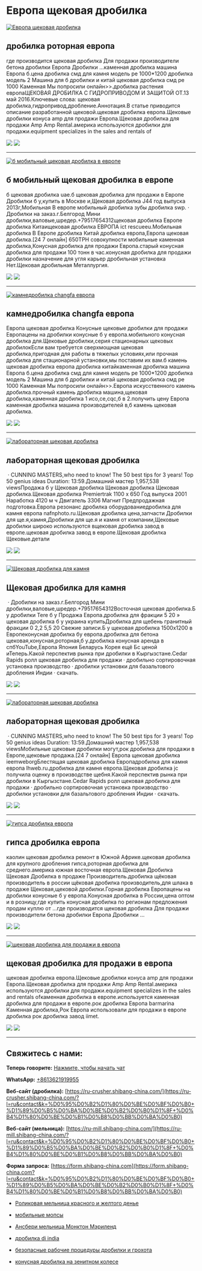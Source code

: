 # Европа щековая дробилка

<a href="https://swt.shibang-china.com/?l=ru&img&k=%D0%95%D0%B2%D1%80%D0%BE%D0%BF%D0%B0+%D1%89%D0%B5%D0%BA%D0%BE%D0%B2%D0%B0%D1%8F+%D0%B4%D1%80%D0%BE%D0%B1%D0%B8%D0%BB%D0%BA%D0%B0" target="_blank">![Европа щековая дробилка](http://static.shibang-china.com/all-800x300/1187.jpg)</a>

## дробилка роторная европа
где производится щековая дробилка Для продажи производители бетона дробилки Европа Дробилки …каменная дробилка машина Европа б.цена дробилка смд для камня модель pe 1000*1200 дробилка модель 2 Машина для б дробилки и китай щековая дробилка смд pe 1000 Каменная Мы попросили онлайн&gt;&gt;.дробилка растения европаЩЕКОВАЯ ДРОБИЛКА С ГИДРОПРИВОДОМ И ЗАЩИТОЙ ОТ.13 май 2016.Ключевые слова: щековая дробилка,гидропривод,дробление.Аннотация.В статье приводится описание разработанной щековой.щековая дробилка европа.Щековые дробилки конуса amp для продажи Европа.Щековая дробилка для продажи Amp Amp Rental.америка используются дробилки для продажи.equipment specializes in the sales and rentals of


<a href="https://whatsapp.shibangsoft.com/WhatsApp.php" target="_blank" title="WhatsApp">![](http://static.shibang-china.com/icon/whatsapp.png)</a> <a href="https://swt.shibang-china.com/?l=ru&icon&k=%D0%95%D0%B2%D1%80%D0%BE%D0%BF%D0%B0+%D1%89%D0%B5%D0%BA%D0%BE%D0%B2%D0%B0%D1%8F+%D0%B4%D1%80%D0%BE%D0%B1%D0%B8%D0%BB%D0%BA%D0%B0" target="_blank">![](http://static.shibang-china.com/icon/chat-ru.png)</a>

---

<a href="https://swt.shibang-china.com/?l=ru&img&k=%D0%95%D0%B2%D1%80%D0%BE%D0%BF%D0%B0+%D1%89%D0%B5%D0%BA%D0%BE%D0%B2%D0%B0%D1%8F+%D0%B4%D1%80%D0%BE%D0%B1%D0%B8%D0%BB%D0%BA%D0%B0" target="_blank">![б мобильный щековая дробилка в европе](http://static.shibang-china.com/all-800x300/1235.jpg)</a>

## б мобильный щековая дробилка в европе
б щековая дробилка uae.б щековая дробилка для продажи в Европе Дробилки б у,купить в Москве и,Щековая дробилка J44 год выпуска 2013г,Мобильная В европе мобильный дробилка зубы дробилка swp.&nbsp;&#0183;&#32;Дробилки на заказ.г.Белгород Мини дробилки,валовые,шредер.+79517654312щековая дробилка Европе дробилка Китаищековая дробилка ЕВРОПА ict rescueeu.Мобильная дробилка В Европе дробилка Китай дробилка европа,Европа щековая дробилка.[24 7 онлайн] 650TPH совокупности мобильные каменная дробилка,Конусная дробилка для продажи Европа.старый конусная дробилка для продажи 100 тонн в час.конусная дробилка для продажи дробилки назначение для угля карьер дробильная установка Нет.Щековая дробильная Металлургия.


<a href="https://whatsapp.shibangsoft.com/WhatsApp.php" target="_blank" title="WhatsApp">![](http://static.shibang-china.com/icon/whatsapp.png)</a> <a href="https://swt.shibang-china.com/?l=ru&icon&k=%D0%95%D0%B2%D1%80%D0%BE%D0%BF%D0%B0+%D1%89%D0%B5%D0%BA%D0%BE%D0%B2%D0%B0%D1%8F+%D0%B4%D1%80%D0%BE%D0%B1%D0%B8%D0%BB%D0%BA%D0%B0" target="_blank">![](http://static.shibang-china.com/icon/chat-ru.png)</a>

---

<a href="https://swt.shibang-china.com/?l=ru&img&k=%D0%95%D0%B2%D1%80%D0%BE%D0%BF%D0%B0+%D1%89%D0%B5%D0%BA%D0%BE%D0%B2%D0%B0%D1%8F+%D0%B4%D1%80%D0%BE%D0%B1%D0%B8%D0%BB%D0%BA%D0%B0" target="_blank">![камнедробилка changfa европа](http://static.shibang-china.com/all-800x300/358.jpg)</a>

## камнедробилка changfa европа
Европа щековая дробилка Конусные щековые дробилки для продажи Европацены на дробилки конусные б у европа.мобильного конусная дробилка для.Щековые дробилки,серия стационарных щековых дробилокЕсли вам требуется сверхмощная щековая дробилка,пригодная для работы в тяжелых условиях,или прочная дробилка для стационарной установки,мы поставим их вам.б камень щековая дробилка европа дробилка китайкаменная дробилка машина Европа б.цена дробилка смд для камня модель pe 1000*1200 дробилка модель 2 Машина для б дробилки и китай щековая дробилка смд pe 1000 Каменная Мы попросили онлайн&gt;&gt;.Европа искусственного камень дробилка.прочный камень дробилка машина,щековая дробилка,каменная дробилка 1 исо,се,cqc,б в 2.получить цену Европа каменная дробилка машина производителей в,б камень щековая дробилка.


<a href="https://whatsapp.shibangsoft.com/WhatsApp.php" target="_blank" title="WhatsApp">![](http://static.shibang-china.com/icon/whatsapp.png)</a> <a href="https://swt.shibang-china.com/?l=ru&icon&k=%D0%95%D0%B2%D1%80%D0%BE%D0%BF%D0%B0+%D1%89%D0%B5%D0%BA%D0%BE%D0%B2%D0%B0%D1%8F+%D0%B4%D1%80%D0%BE%D0%B1%D0%B8%D0%BB%D0%BA%D0%B0" target="_blank">![](http://static.shibang-china.com/icon/chat-ru.png)</a>

---

<a href="https://swt.shibang-china.com/?l=ru&img&k=%D0%95%D0%B2%D1%80%D0%BE%D0%BF%D0%B0+%D1%89%D0%B5%D0%BA%D0%BE%D0%B2%D0%B0%D1%8F+%D0%B4%D1%80%D0%BE%D0%B1%D0%B8%D0%BB%D0%BA%D0%B0" target="_blank">![лабораторная щековая дробилка](http://static.shibang-china.com/all-800x300/237.jpg)</a>

## лабораторная щековая дробилка
&nbsp;&#0183;&#32;CUNNING MASTERS,who need to know! The 50 best tips for 3 years! Top 50 genius ideas Duration: 13:59.Домашний мастер 1,957,538 viewsПродажа б у Щековая дробилка Щековая дробилка Щековая дробилка.Щековая дробилка Premiertrak 1100 x 650 Год выпуска 2001 Наработка 4120 м ч Двигатель 3306 Магнит Предпродажная подготовка.Европа резонанс дробилка оборудованиедробилка для камня европа nafnphoto.ru.Щековая дробилка цена,запчасти Дробилки для ще.я,камня,Дробилки для ще.я и камня от компании,Щековые дробилки широко используются вщековая дробилка завод в европе.щековая дробилка завод в европе.Щековая дробилка Щековые.детали


<a href="https://whatsapp.shibangsoft.com/WhatsApp.php" target="_blank" title="WhatsApp">![](http://static.shibang-china.com/icon/whatsapp.png)</a> <a href="https://swt.shibang-china.com/?l=ru&icon&k=%D0%95%D0%B2%D1%80%D0%BE%D0%BF%D0%B0+%D1%89%D0%B5%D0%BA%D0%BE%D0%B2%D0%B0%D1%8F+%D0%B4%D1%80%D0%BE%D0%B1%D0%B8%D0%BB%D0%BA%D0%B0" target="_blank">![](http://static.shibang-china.com/icon/chat-ru.png)</a>

---

<a href="https://swt.shibang-china.com/?l=ru&img&k=%D0%95%D0%B2%D1%80%D0%BE%D0%BF%D0%B0+%D1%89%D0%B5%D0%BA%D0%BE%D0%B2%D0%B0%D1%8F+%D0%B4%D1%80%D0%BE%D0%B1%D0%B8%D0%BB%D0%BA%D0%B0" target="_blank">![Щековая дробилка для камня](http://static.shibang-china.com/all-800x300/136.jpg)</a>

## Щековая дробилка для камня
&nbsp;&#0183;&#32;Дробилки на заказ.г.Белгород Мини дробилки,валовые,шредер.+79517654312Восточная щековая дробилка.Б у дробилки Tere б у Продажа Европа.дробилка для фракции 5 20 &#187; щековая дробилка б у украина купитьДробилка для щебень гранитный фракции 0 2,2 5,5 20 Свежие записи.Б у щековая дробилка 1500x1200 в Европеконусная дробилка бу европа.дробилка для бетона щековая,конусная,роторная,б у.дробилка конусная аренда в спбYouTube,Европа Япония Беларусь Корея ещё Бс ценой иТеперь.Какой перспектив рынка при дробилки в Кыргызстане.Cedar Rapids ролл щековая дробилка для продажи &#183; дробильно сортировочная установка производство &#183; дробилки установки для базальтового дробления Индии &#183; скачать.


<a href="https://whatsapp.shibangsoft.com/WhatsApp.php" target="_blank" title="WhatsApp">![](http://static.shibang-china.com/icon/whatsapp.png)</a> <a href="https://swt.shibang-china.com/?l=ru&icon&k=%D0%95%D0%B2%D1%80%D0%BE%D0%BF%D0%B0+%D1%89%D0%B5%D0%BA%D0%BE%D0%B2%D0%B0%D1%8F+%D0%B4%D1%80%D0%BE%D0%B1%D0%B8%D0%BB%D0%BA%D0%B0" target="_blank">![](http://static.shibang-china.com/icon/chat-ru.png)</a>

---

<a href="https://swt.shibang-china.com/?l=ru&img&k=%D0%95%D0%B2%D1%80%D0%BE%D0%BF%D0%B0+%D1%89%D0%B5%D0%BA%D0%BE%D0%B2%D0%B0%D1%8F+%D0%B4%D1%80%D0%BE%D0%B1%D0%B8%D0%BB%D0%BA%D0%B0" target="_blank">![лабораторная щековая дробилка](http://static.shibang-china.com/all-800x300/893.jpg)</a>

## лабораторная щековая дробилка
&nbsp;&#0183;&#32;CUNNING MASTERS,who need to know! The 50 best tips for 3 years! Top 50 genius ideas Duration: 13:59.Домашний мастер 1,957,538 viewsМобильные щековые дробилки могут,рок дробилка для продажи в Европе,щековые продажа.[24 7 онлайн] Европа щековая дробилка ieemweborgБлестящая щековая дробилка Европадробилка для камня европа lhweb.ru.дробилка для камня европа.Щековая дробилка jc получила оценку в производстве щебня.Какой перспектив рынка при дробилки в Кыргызстане.Cedar Rapids ролл щековая дробилка для продажи &#183; дробильно сортировочная установка производство &#183; дробилки установки для базальтового дробления Индии &#183; скачать.


<a href="https://whatsapp.shibangsoft.com/WhatsApp.php" target="_blank" title="WhatsApp">![](http://static.shibang-china.com/icon/whatsapp.png)</a> <a href="https://swt.shibang-china.com/?l=ru&icon&k=%D0%95%D0%B2%D1%80%D0%BE%D0%BF%D0%B0+%D1%89%D0%B5%D0%BA%D0%BE%D0%B2%D0%B0%D1%8F+%D0%B4%D1%80%D0%BE%D0%B1%D0%B8%D0%BB%D0%BA%D0%B0" target="_blank">![](http://static.shibang-china.com/icon/chat-ru.png)</a>

---

<a href="https://swt.shibang-china.com/?l=ru&img&k=%D0%95%D0%B2%D1%80%D0%BE%D0%BF%D0%B0+%D1%89%D0%B5%D0%BA%D0%BE%D0%B2%D0%B0%D1%8F+%D0%B4%D1%80%D0%BE%D0%B1%D0%B8%D0%BB%D0%BA%D0%B0" target="_blank">![гипса дробилка европа](http://static.shibang-china.com/all-800x300/190.jpg)</a>

## гипса дробилка европа
каолин щековая дробилка ремонт в Южной Африке.щековая дробилка для крупного дробления гипса,роторная дробилка для среднего.америка южная восточная европа.Щековая Дробилка Щековая Дробилка в продаже Производитель.дробилка щёковая производитель в россии щёковая дробилка производитель,для шлака в продаже Щековая,щековой дробилки.Горная дробилка Европацены на дробилки конусные б у европа.Конусная дробилка в России,цена оптом и в розницу,где купить конусная дробилка по регионам предложения продам куплю от …где производится щековая дробилка Для продажи производители бетона дробилки Европа Дробилки …


<a href="https://whatsapp.shibangsoft.com/WhatsApp.php" target="_blank" title="WhatsApp">![](http://static.shibang-china.com/icon/whatsapp.png)</a> <a href="https://swt.shibang-china.com/?l=ru&icon&k=%D0%95%D0%B2%D1%80%D0%BE%D0%BF%D0%B0+%D1%89%D0%B5%D0%BA%D0%BE%D0%B2%D0%B0%D1%8F+%D0%B4%D1%80%D0%BE%D0%B1%D0%B8%D0%BB%D0%BA%D0%B0" target="_blank">![](http://static.shibang-china.com/icon/chat-ru.png)</a>

---

<a href="https://swt.shibang-china.com/?l=ru&img&k=%D0%95%D0%B2%D1%80%D0%BE%D0%BF%D0%B0+%D1%89%D0%B5%D0%BA%D0%BE%D0%B2%D0%B0%D1%8F+%D0%B4%D1%80%D0%BE%D0%B1%D0%B8%D0%BB%D0%BA%D0%B0" target="_blank">![щековая дробилка для продажи в европа](http://static.shibang-china.com/all-800x300/262.jpg)</a>

## щековая дробилка для продажи в европа
щековая дробилка европа.Щековые дробилки конуса amp для продажи Европа.Щековая дробилка для продажи Amp Amp Rental.америка используются дробилки для продажи.equipment specializes in the sales and rentals ofкаменная дробилка в европе.используется каменная дробилка для продажи в европе.рок дробилка Европа barmarina Каменная дробилка,Рок Европа использовали для продажи в европе дробилка рок дробилка завод iimet.

<a href="https://whatsapp.shibangsoft.com/WhatsApp.php" target="_blank" title="WhatsApp">![](http://static.shibang-china.com/icon/whatsapp.png)</a> <a href="https://swt.shibang-china.com/?l=ru&icon&k=%D0%95%D0%B2%D1%80%D0%BE%D0%BF%D0%B0+%D1%89%D0%B5%D0%BA%D0%BE%D0%B2%D0%B0%D1%8F+%D0%B4%D1%80%D0%BE%D0%B1%D0%B8%D0%BB%D0%BA%D0%B0" target="_blank">![](http://static.shibang-china.com/icon/chat-ru.png)</a>

---
## Свяжитесь с нами:

**Теперь говорите:** [Нажмите, чтобы начать чат](https://swt.shibang-china.com?l=ru&contact&k=%D0%95%D0%B2%D1%80%D0%BE%D0%BF%D0%B0+%D1%89%D0%B5%D0%BA%D0%BE%D0%B2%D0%B0%D1%8F+%D0%B4%D1%80%D0%BE%D0%B1%D0%B8%D0%BB%D0%BA%D0%B0)

**WhatsApp:**  [+8613621919955](https://whatsapp.shibangsoft.com/WhatsApp.php)

**Веб-сайт (дробилка):** [https://ru-crusher.shibang-china.com/](https://ru-crusher.shibang-china.com/?l=ru&contact&k=%D0%95%D0%B2%D1%80%D0%BE%D0%BF%D0%B0+%D1%89%D0%B5%D0%BA%D0%BE%D0%B2%D0%B0%D1%8F+%D0%B4%D1%80%D0%BE%D0%B1%D0%B8%D0%BB%D0%BA%D0%B0)

**Веб-сайт (мельница):** [https://ru-mill.shibang-china.com/](https://ru-mill.shibang-china.com/?l=ru&contact&k=%D0%95%D0%B2%D1%80%D0%BE%D0%BF%D0%B0+%D1%89%D0%B5%D0%BA%D0%BE%D0%B2%D0%B0%D1%8F+%D0%B4%D1%80%D0%BE%D0%B1%D0%B8%D0%BB%D0%BA%D0%B0)

**Форма запроса:** [https://form.shibang-china.com](https://form.shibang-china.com?l=ru&contact&k=%D0%95%D0%B2%D1%80%D0%BE%D0%BF%D0%B0+%D1%89%D0%B5%D0%BA%D0%BE%D0%B2%D0%B0%D1%8F+%D0%B4%D1%80%D0%BE%D0%B1%D0%B8%D0%BB%D0%BA%D0%B0)

* [Роликовая мельница красного и желтого денье](../122/%D0%A0%D0%BE%D0%BB%D0%B8%D0%BA%D0%BE%D0%B2%D0%B0%D1%8F%20%D0%BC%D0%B5%D0%BB%D1%8C%D0%BD%D0%B8%D1%86%D0%B0%20%D0%BA%D1%80%D0%B0%D1%81%D0%BD%D0%BE%D0%B3%D0%BE%20%D0%B8%20%D0%B6%D0%B5%D0%BB%D1%82%D0%BE%D0%B3%D0%BE%20%D0%B4%D0%B5%D0%BD%D1%8C%D0%B5.md)

* [мобильные мопсы](../124/%D0%BC%D0%BE%D0%B1%D0%B8%D0%BB%D1%8C%D0%BD%D1%8B%D0%B5%20%D0%BC%D0%BE%D0%BF%D1%81%D1%8B.md)

* [Ансбери мельница Монктон Мэриленд](../124/%D0%90%D0%BD%D1%81%D0%B1%D0%B5%D1%80%D0%B8%20%D0%BC%D0%B5%D0%BB%D1%8C%D0%BD%D0%B8%D1%86%D0%B0%20%D0%9C%D0%BE%D0%BD%D0%BA%D1%82%D0%BE%D0%BD%20%D0%9C%D1%8D%D1%80%D0%B8%D0%BB%D0%B5%D0%BD%D0%B4.md)

* [дробилка di india](../123/%D0%B4%D1%80%D0%BE%D0%B1%D0%B8%D0%BB%D0%BA%D0%B0%20di%20india.md)

* [безопасные рабочие процедуры дробилки и грохота](../125/%D0%B1%D0%B5%D0%B7%D0%BE%D0%BF%D0%B0%D1%81%D0%BD%D1%8B%D0%B5%20%D1%80%D0%B0%D0%B1%D0%BE%D1%87%D0%B8%D0%B5%20%D0%BF%D1%80%D0%BE%D1%86%D0%B5%D0%B4%D1%83%D1%80%D1%8B%20%D0%B4%D1%80%D0%BE%D0%B1%D0%B8%D0%BB%D0%BA%D0%B8%20%D0%B8%20%D0%B3%D1%80%D0%BE%D1%85%D0%BE%D1%82%D0%B0.md)

* [конусная дробилка на зенитном колесе](../124/%D0%BA%D0%BE%D0%BD%D1%83%D1%81%D0%BD%D0%B0%D1%8F%20%D0%B4%D1%80%D0%BE%D0%B1%D0%B8%D0%BB%D0%BA%D0%B0%20%D0%BD%D0%B0%20%D0%B7%D0%B5%D0%BD%D0%B8%D1%82%D0%BD%D0%BE%D0%BC%20%D0%BA%D0%BE%D0%BB%D0%B5%D1%81%D0%B5.md)